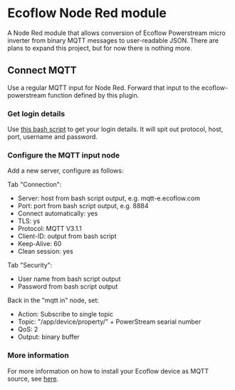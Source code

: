 # Ecoflow Node Red module

A Node Red module that allows conversion of Ecoflow Powerstream micro inverter from
binary MQTT messages to user-readable JSON. There are plans to expand this project,
but for now there is nothing more.

## Connect MQTT

Use a regular MQTT input for Node Red. Forward that input to the ecoflow-powerstream
function defined by this plugin.

### Get login details

Use [this bash script](https://github.com/mmiller7/ecoflow-withoutflow/blob/main/cloud-mqtt/ecoflow_get_mqtt_login.sh)
to get your login details. It will spit out protocol, host, port, username and password.

### Configure the MQTT input node

Add a new server, configure as follows:

Tab "Connection":
* Server: host from bash script output, e.g. mqtt-e.ecoflow.com
* Port: port from bash script output, e.g. 8884
* Connect automatically: yes
* TLS: ys
* Protocol: MQTT V3.1.1
* Client-ID: output from bash script
* Keep-Alive: 60
* Clean session: yes

Tab "Security":
* User name from bash script output
* Password from bash script output

Back in the "mqtt in" node, set:
* Action: Subscribe to single topic
* Topic: "/app/device/property/" + PowerStream searial number
* QoS: 2
* Output: binary buffer

### More information

For more information on how to install your Ecoflow device as MQTT source, see
[here](https://konkludenz.de/en/making-ecoflow-wave-2-smart-home-capable-with-node-red-and-mqtt/).
